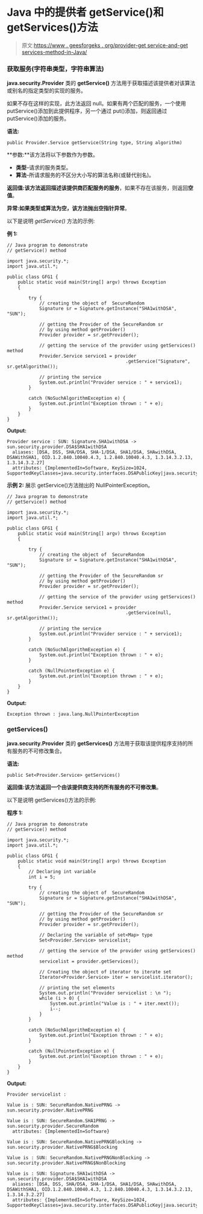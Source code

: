# Java 中的提供者 getService()和 getServices()方法

> 原文:[https://www . geesforgeks . org/provider-get service-and-get services-method-in-Java/](https://www.geeksforgeeks.org/provider-getservice-and-getservices-method-in-java/)

### 获取服务(字符串类型，字符串算法)

**java.security.Provider** 类的 **getService()** 方法用于获取描述该提供者对该算法或别名的指定类型的实现的服务。

如果不存在这样的实现，此方法返回 null。如果有两个匹配的服务，一个使用 putService()添加到此提供程序，另一个通过 put()添加，则返回通过 putService()添加的服务。

**语法:**

```
public Provider.Service getService(String type, String algorithm)
```

**参数:**该方法将以下参数作为参数。

*   **类型**–请求的服务类型。
*   **算法**–所请求服务的不区分大小写的算法名称(或替代别名)。

**返回值:**该方法返回描述该提供商匹配服务的**服务**，如果不存在该服务，则返回**空值**。

**异常:**如果类型或算法为空，该方法抛出**空指针异常**。

以下是说明 *getService()* 方法的示例:

**例 1:**

```
// Java program to demonstrate
// getService() method

import java.security.*;
import java.util.*;

public class GFG1 {
    public static void main(String[] argv) throws Exception
    {

        try {
            // creating the object of  SecureRandom
            Signature sr = Signature.getInstance("SHA1withDSA", "SUN");

            // getting the Provider of the SecureRandom sr
            // by using method getProvider()
            Provider provider = sr.getProvider();

            // getting the service of the provider using getServices() method
            Provider.Service service1 = provider
                                            .getService("Signature", sr.getAlgorithm());

            // printing the service
            System.out.println("Provider service : " + service1);
        }

        catch (NoSuchAlgorithmException e) {
            System.out.println("Exception thrown : " + e);
        }
    }
}
```

**Output:**

```
Provider service : SUN: Signature.SHA1withDSA -> sun.security.provider.DSA$SHA1withDSA
  aliases: [DSA, DSS, SHA/DSA, SHA-1/DSA, SHA1/DSA, SHAwithDSA, DSAWithSHA1, OID.1.2.840.10040.4.3, 1.2.840.10040.4.3, 1.3.14.3.2.13, 1.3.14.3.2.27]
  attributes: {ImplementedIn=Software, KeySize=1024, SupportedKeyClasses=java.security.interfaces.DSAPublicKey|java.security.interfaces.DSAPrivateKey}

```

**示例 2:** 展示 getService()方法抛出的 NullPointerException。

```
// Java program to demonstrate
// getService() method

import java.security.*;
import java.util.*;

public class GFG1 {
    public static void main(String[] argv) throws Exception
    {

        try {
            // creating the object of  SecureRandom
            Signature sr = Signature.getInstance("SHA1withDSA", "SUN");

            // getting the Provider of the SecureRandom sr
            // by using method getProvider()
            Provider provider = sr.getProvider();

            // getting the service of the provider using getServices() method
            Provider.Service service1 = provider
                                            .getService(null, sr.getAlgorithm());

            // printing the service
            System.out.println("Provider service : " + service1);
        }

        catch (NoSuchAlgorithmException e) {
            System.out.println("Exception thrown : " + e);
        }

        catch (NullPointerException e) {
            System.out.println("Exception thrown : " + e);
        }
    }
}
```

**Output:**

```
Exception thrown : java.lang.NullPointerException

```

### getServices()

**java.security.Provider** 类的 **getServices()** 方法用于获取该提供程序支持的所有服务的不可修改集合。

**语法:**

```
public Set<Provider.Service> getServices()
```

**返回值:**该方法返回一个由该提供商支持的所有服务的**不可修改集**。

以下是说明 getServices()方法的示例:

**程序 1:**

```
// Java program to demonstrate
// getService() method

import java.security.*;
import java.util.*;

public class GFG1 {
    public static void main(String[] argv) throws Exception
    {
        // Declaring int variable
        int i = 5;

        try {
            // creating the object of  SecureRandom
            Signature sr = Signature.getInstance("SHA1withDSA", "SUN");

            // getting the Provider of the SecureRandom sr
            // by using method getProvider()
            Provider provider = sr.getProvider();

            // Declaring the variable of set<Map> type
            Set<Provider.Service> servicelist;

            // getting the service of the provider using getServices() method
            servicelist = provider.getServices();

            // Creating the object of iterator to iterate set
            Iterator<Provider.Service> iter = servicelist.iterator();

            // printing the set elements
            System.out.println("Provider servicelist : \n ");
            while (i > 0) {
                System.out.println("Value is : " + iter.next());
                i--;
            }
        }

        catch (NoSuchAlgorithmException e) {
            System.out.println("Exception thrown : " + e);
        }

        catch (NullPointerException e) {
            System.out.println("Exception thrown : " + e);
        }
    }
}
```

**Output:**

```
Provider servicelist : 

Value is : SUN: SecureRandom.NativePRNG -> sun.security.provider.NativePRNG

Value is : SUN: SecureRandom.SHA1PRNG -> sun.security.provider.SecureRandom
  attributes: {ImplementedIn=Software}

Value is : SUN: SecureRandom.NativePRNGBlocking -> sun.security.provider.NativePRNG$Blocking

Value is : SUN: SecureRandom.NativePRNGNonBlocking -> sun.security.provider.NativePRNG$NonBlocking

Value is : SUN: Signature.SHA1withDSA -> sun.security.provider.DSA$SHA1withDSA
  aliases: [DSA, DSS, SHA/DSA, SHA-1/DSA, SHA1/DSA, SHAwithDSA, DSAWithSHA1, OID.1.2.840.10040.4.3, 1.2.840.10040.4.3, 1.3.14.3.2.13, 1.3.14.3.2.27]
  attributes: {ImplementedIn=Software, KeySize=1024, SupportedKeyClasses=java.security.interfaces.DSAPublicKey|java.security.interfaces.DSAPrivateKey}

```